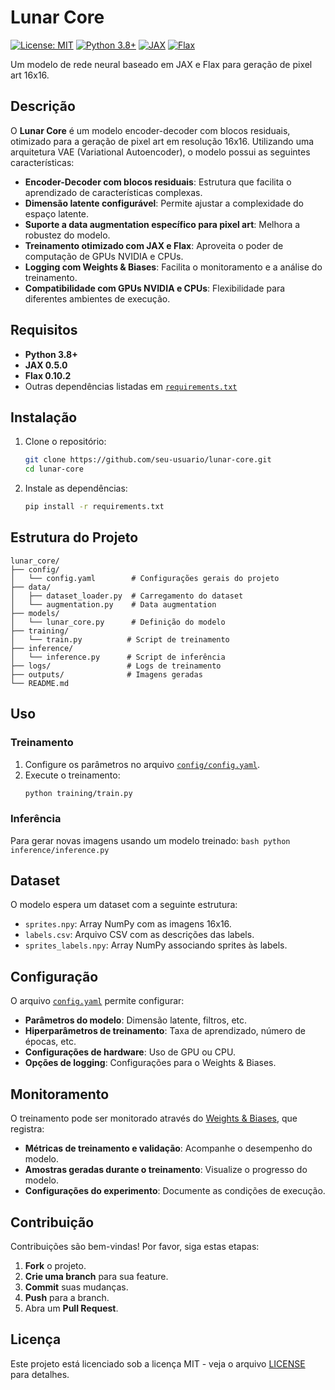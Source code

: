 # Lunar Core

[![License: MIT](https://img.shields.io/badge/License-MIT-yellow.svg)](https://opensource.org/licenses/MIT)
[![Python 3.8+](https://img.shields.io/badge/python-3.8+-blue.svg)](https://www.python.org/downloads/release/python-380/)
[![JAX](https://img.shields.io/badge/JAX-0.5.0-orange.svg)](https://github.com/google/jax)
[![Flax](https://img.shields.io/badge/Flax-0.10.2-green.svg)](https://github.com/google/flax)

Um modelo de rede neural baseado em JAX e Flax para geração de pixel art 16x16.

## Descrição

O **Lunar Core** é um modelo encoder-decoder com blocos residuais, otimizado para a geração de pixel art em resolução 16x16. Utilizando uma arquitetura VAE (Variational Autoencoder), o modelo possui as seguintes características:

- **Encoder-Decoder com blocos residuais**: Estrutura que facilita o aprendizado de características complexas.
- **Dimensão latente configurável**: Permite ajustar a complexidade do espaço latente.
- **Suporte a data augmentation específico para pixel art**: Melhora a robustez do modelo.
- **Treinamento otimizado com JAX e Flax**: Aproveita o poder de computação de GPUs NVIDIA e CPUs.
- **Logging com Weights & Biases**: Facilita o monitoramento e a análise do treinamento.
- **Compatibilidade com GPUs NVIDIA e CPUs**: Flexibilidade para diferentes ambientes de execução.

## Requisitos

- **Python 3.8+**
- **JAX 0.5.0**
- **Flax 0.10.2**
- Outras dependências listadas em [`requirements.txt`](requirements.txt)

## Instalação

1. Clone o repositório:
    ```bash
    git clone https://github.com/seu-usuario/lunar-core.git
    cd lunar-core
    ```

2. Instale as dependências:
    ```bash
    pip install -r requirements.txt
    ```

## Estrutura do Projeto

```
lunar_core/
├── config/
│   └── config.yaml        # Configurações gerais do projeto
├── data/
│   ├── dataset_loader.py  # Carregamento do dataset
│   └── augmentation.py    # Data augmentation
├── models/
│   └── lunar_core.py      # Definição do modelo
├── training/
│   └── train.py          # Script de treinamento
├── inference/
│   └── inference.py      # Script de inferência
├── logs/                 # Logs de treinamento
├── outputs/              # Imagens geradas
└── README.md
```

## Uso

### Treinamento

1. Configure os parâmetros no arquivo [`config/config.yaml`](config/config.yaml).
2. Execute o treinamento:
    ```bash
    python training/train.py
    ```

### Inferência

Para gerar novas imagens usando um modelo treinado:
    ```bash
    python inference/inference.py
    ```

## Dataset

O modelo espera um dataset com a seguinte estrutura:

- `sprites.npy`: Array NumPy com as imagens 16x16.
- `labels.csv`: Arquivo CSV com as descrições das labels.
- `sprites_labels.npy`: Array NumPy associando sprites às labels.

## Configuração

O arquivo [`config.yaml`](config/config.yaml) permite configurar:

- **Parâmetros do modelo**: Dimensão latente, filtros, etc.
- **Hiperparâmetros de treinamento**: Taxa de aprendizado, número de épocas, etc.
- **Configurações de hardware**: Uso de GPU ou CPU.
- **Opções de logging**: Configurações para o Weights & Biases.

## Monitoramento

O treinamento pode ser monitorado através do [Weights & Biases](https://wandb.ai/site), que registra:

- **Métricas de treinamento e validação**: Acompanhe o desempenho do modelo.
- **Amostras geradas durante o treinamento**: Visualize o progresso do modelo.
- **Configurações do experimento**: Documente as condições de execução.

## Contribuição

Contribuições são bem-vindas! Por favor, siga estas etapas:

1. **Fork** o projeto.
2. **Crie uma branch** para sua feature.
3. **Commit** suas mudanças.
4. **Push** para a branch.
5. Abra um **Pull Request**.

## Licença

Este projeto está licenciado sob a licença MIT - veja o arquivo [LICENSE](LICENSE) para detalhes.
```
